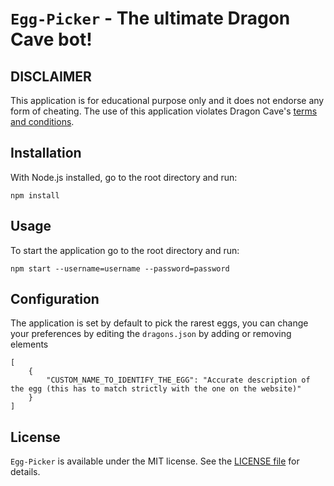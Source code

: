 # `Egg-Picker` - The ultimate Dragon Cave bot!
## DISCLAIMER
This application is for educational purpose only and it does not endorse any form of cheating.
The use of this application violates Dragon Cave's [terms and conditions](https://dragcave.net/terms).

## Installation
With Node.js installed, go to the root directory and run:
```
npm install
```
## Usage
To start the application go to the root directory and run:
```
npm start --username=username --password=password
```
## Configuration
The application is set by default to pick the rarest eggs, you can change your preferences by editing the `dragons.json` by adding or removing elements 
```
[
    {
        "CUSTOM_NAME_TO_IDENTIFY_THE_EGG": "Accurate description of the egg (this has to match strictly with the one on the website)"
    }
]
```
## License
`Egg-Picker` is available under the MIT license. See the [LICENSE
file](LICENSE) for details.

